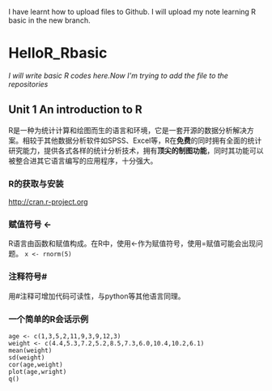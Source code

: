 I have learnt how to upload files to Github.
I will upload my note learning R basic in the new branch.
# HelloR_Rbasic
*I will write basic R codes here.Now I'm trying to add the file to the repositories*
## Unit 1 An introduction to R
R是一种为统计计算和绘图而生的语言和环境，它是一套开源的数据分析解决方案。相较于其他数据分析软件如SPSS、Excel等，R在**免费**的同时拥有全面的统计研究能力，提供各式各样的统计分析技术，拥有**顶尖的制图功能**，同时其功能可以被整合进其它语言编写的应用程序，十分强大。
### R的获取与安装
http://cran.r-project.org
### 赋值符号 <-
R语言由函数和赋值构成。在R中，使用<-作为赋值符号，使用=赋值可能会出现问题。
`x <- rnorm(5)`
### 注释符号#
用#注释可增加代码可读性，与python等其他语言同理。
### 一个简单的R会话示例
```
age <- c(1,3,5,2,11,9,3,9,12,3)
weight <- c(4.4,5.3,7.2,5.2,8.5,7.3,6.0,10.4,10.2,6.1)
mean(weight)
sd(weight)
cor(age,weight)
plot(age,wright)
q()
```
